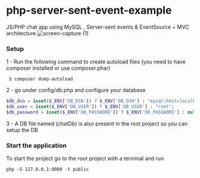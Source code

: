 # php-server-sent-event-example 

JS/PHP chat app using MySQL , Server-sent events & EventSource  + MVC architecture
![screen-capture (1)](https://user-images.githubusercontent.com/17208637/91446718-b68e1480-e86f-11ea-8c62-aa22f91dc83c.gif)


### Setup
1 - Run the following command to create autoload files (you need to have composer installed or use composer.phar)
```
 $ composer dump-autoload
```
2 - go under config/db.php and configure your database 
```php
$db_dsn = isset($_ENV['DB_DSN']) ? $_ENV['DB_DSN'] : "mysql:host=localhost;dbname=chatdb;";
$db_user = isset($_ENV['DB_USER']) ? $_ENV['DB_USER'] : "root";
$db_password = isset($_ENV['DB_PASSWORD']) ? $_ENV['DB_PASSWORD'] : null;
```

3 - A DB file named (chatDb) is also present in the root project so you can setup the DB

### Start the application

To start the project go to the root project with a terminal and run

```
php -S 127.0.0.1:8000 -t public
```
